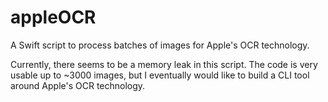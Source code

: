 # appleOCR
A Swift script to process batches of images for Apple's OCR technology.

Currently, there seems to be a memory leak in this script. The code is very usable up to ~3000 images, but I eventually would like to build a CLI tool around Apple's OCR technology.
